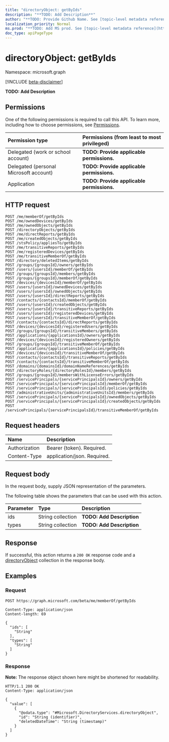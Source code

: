 ```yaml
---
title: "directoryObject: getByIds"
description: "**TODO: Add Description**"
author: "**TODO: Provide Github Name. See [topic-level metadata reference](https://msgo.azurewebsites.net/add/document/guidelines/metadata.html#topic-level-metadata)**"
localization_priority: Normal
ms.prod: "**TODO: Add MS prod. See [topic-level metadata reference](https://msgo.azurewebsites.net/add/document/guidelines/metadata.html#topic-level-metadata)**"
doc_type: apiPageType
---
```


# directoryObject: getByIds
Namespace: microsoft.graph

[!INCLUDE [beta-disclaimer](../../includes/beta-disclaimer.md)]

**TODO: Add Description**

## Permissions
One of the following permissions is required to call this API. To learn more, including how to choose permissions, see [Permissions](/graph/permissions-reference).

|Permission type|Permissions (from least to most privileged)|
|:---|:---|
|Delegated (work or school account)|**TODO: Provide applicable permissions.**|
|Delegated (personal Microsoft account)|**TODO: Provide applicable permissions.**|
|Application|**TODO: Provide applicable permissions.**|

## HTTP request

<!-- {
  "blockType": "ignored"
}
-->
``` http
POST /me/memberOf/getByIds
POST /me/ownedDevices/getByIds
POST /me/ownedObjects/getByIds
POST /directoryObjects/getByIds
POST /me/directReports/getByIds
POST /me/createdObjects/getByIds
POST /stsPolicy/appliesTo/getByIds
POST /me/transitiveReports/getByIds
POST /me/registeredDevices/getByIds
POST /me/transitiveMemberOf/getByIds
POST /directory/deletedItems/getByIds
POST /groups/{groupsId}/owners/getByIds
POST /users/{usersId}/memberOf/getByIds
POST /groups/{groupsId}/members/getByIds
POST /groups/{groupsId}/memberOf/getByIds
POST /devices/{devicesId}/memberOf/getByIds
POST /users/{usersId}/ownedDevices/getByIds
POST /users/{usersId}/ownedObjects/getByIds
POST /users/{usersId}/directReports/getByIds
POST /contacts/{contactsId}/memberOf/getByIds
POST /users/{usersId}/createdObjects/getByIds
POST /users/{usersId}/transitiveReports/getByIds
POST /users/{usersId}/registeredDevices/getByIds
POST /users/{usersId}/transitiveMemberOf/getByIds
POST /contacts/{contactsId}/directReports/getByIds
POST /devices/{devicesId}/registeredUsers/getByIds
POST /groups/{groupsId}/transitiveMembers/getByIds
POST /applications/{applicationsId}/owners/getByIds
POST /devices/{devicesId}/registeredOwners/getByIds
POST /groups/{groupsId}/transitiveMemberOf/getByIds
POST /applications/{applicationsId}/policies/getByIds
POST /devices/{devicesId}/transitiveMemberOf/getByIds
POST /contacts/{contactsId}/transitiveReports/getByIds
POST /contacts/{contactsId}/transitiveMemberOf/getByIds
POST /domains/{domainsId}/domainNameReferences/getByIds
POST /directoryRoles/{directoryRolesId}/members/getByIds
POST /groups/{groupsId}/membersWithLicenseErrors/getByIds
POST /servicePrincipals/{servicePrincipalsId}/owners/getByIds
POST /servicePrincipals/{servicePrincipalsId}/memberOf/getByIds
POST /servicePrincipals/{servicePrincipalsId}/policies/getByIds
POST /administrativeUnits/{administrativeUnitsId}/members/getByIds
POST /servicePrincipals/{servicePrincipalsId}/ownedObjects/getByIds
POST /servicePrincipals/{servicePrincipalsId}/createdObjects/getByIds
POST /servicePrincipals/{servicePrincipalsId}/transitiveMemberOf/getByIds
```

## Request headers
|Name|Description|
|:---|:---|
|Authorization|Bearer {token}. Required.|
|Content-Type|application/json. Required.|

## Request body
In the request body, supply JSON representation of the parameters.

The following table shows the parameters that can be used with this action.

|Parameter|Type|Description|
|:---|:---|:---|
|ids|String collection|**TODO: Add Description**|
|types|String collection|**TODO: Add Description**|



## Response

If successful, this action returns a `200 OK` response code and a [directoryObject](../resources/directoryobject.md) collection in the response body.

## Examples

### Request
<!-- {
  "blockType": "request",
  "name": "directoryobject_getbyids"
}
-->
``` http
POST https://graph.microsoft.com/beta/me/memberOf/getByIds

Content-Type: application/json
Content-length: 69

{
  "ids": [
    "String"
  ],
  "types": [
    "String"
  ]
}
```


### Response
**Note:** The response object shown here might be shortened for readability.
<!-- {
  "blockType": "response",
  "truncated": true,
  "@odata.type": "Collection(Microsoft.DirectoryServices.directoryObject)"
}
-->
``` http
HTTP/1.1 200 OK
Content-Type: application/json

{
  "value": [
    {
      "@odata.type": "#Microsoft.DirectoryServices.directoryObject",
      "id": "String (identifier)",
      "deletedDateTime": "String (timestamp)"
    }
  ]
}
```

